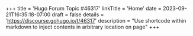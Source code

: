 +++
title = 'Hugo Forum Topic #46317'
linkTitle = 'Home'
date = 2023-09-21T16:35:18-07:00
draft = false
details = 'https://discourse.gohugo.io/t/46317'
description = "Use shortcode within markdown to inject contents in arbitrary location on page"
+++
